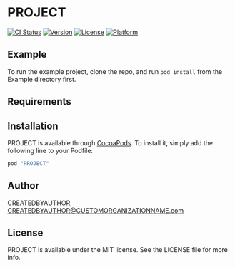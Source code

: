 # PROJECT

[![CI Status](http://img.shields.io/travis/CREATEDBYAUTHOR/PROJECT.svg?style=flat)](https://travis-ci.org/CREATEDBYAUTHOR/PROJECT)
[![Version](https://img.shields.io/cocoapods/v/PROJECT.svg?style=flat)](http://cocoapods.org/pods/PROJECT)
[![License](https://img.shields.io/cocoapods/l/PROJECT.svg?style=flat)](http://cocoapods.org/pods/PROJECT)
[![Platform](https://img.shields.io/cocoapods/p/PROJECT.svg?style=flat)](http://cocoapods.org/pods/PROJECT)

## Example

To run the example project, clone the repo, and run `pod install` from the Example directory first.

## Requirements

## Installation

PROJECT is available through [CocoaPods](http://cocoapods.org). To install
it, simply add the following line to your Podfile:

```ruby
pod "PROJECT"
```

## Author

CREATEDBYAUTHOR, CREATEDBYAUTHOR@CUSTOMORGANIZATIONNAME.com

## License

PROJECT is available under the MIT license. See the LICENSE file for more info.
